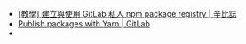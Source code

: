 * [[教學] 建立與使用 GitLab 私人 npm package registry | 辛比誌](https://xenby.com/b/288-%E6%95%99%E5%AD%B8-%E5%BB%BA%E7%AB%8B%E8%88%87%E4%BD%BF%E7%94%A8-gitlab-%E7%A7%81%E4%BA%BA-npm-package-registry)
* [Publish packages with Yarn | GitLab](https://docs.gitlab.com/ee/user/packages/yarn_repository/)
* 